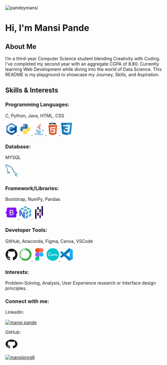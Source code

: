 <p align="left"> <img src="https://komarev.com/ghpvc/?username=pandeymansi&label=Profile%20views&color=0e75b6&style=flat" alt="pandeymansi" /> </p>

<h1 align="left">Hi, I'm Mansi Pande</h1>
<h2 align="left">About Me</h2>
<p>I’m a third-year Computer Science student blending Creativity with Coding. I've completed my second year with an aggregate CGPA of 8.80. Currently learning Web Development while diving into the world of Data Science. This README is my playground to showcase my Journey, Skills, and Aspiration.</p>

<!-- <img align="right" alt="coding" width="400" src="https://user-images.githubusercontent.com/55389276/140866485-8fb1c876-9a8f-4d6a-98dc-08c4981eaf70.gif"> -->

<h2 align="">Skills & Interests</h2>
<div align=""> <h3>Programming Languages: </h3><p>C, Python, Java, HTML, CSS</p><p align="left"> <a href="https://www.cprogramming.com/" target="_blank" rel="noreferrer"> <img src="https://raw.githubusercontent.com/devicons/devicon/master/icons/c/c-original.svg" alt="c" width="40" height="40"/> </a> <a href="https://www.python.org" target="_blank" rel="noreferrer"> <img src="https://raw.githubusercontent.com/devicons/devicon/master/icons/python/python-original.svg" alt="python" width="40" height="40"/> </a> <a href=""> <img src="https://github.com/devicons/devicon/blob/master/icons/java/java-original.svg" alt="java" width="40" height="40"/> </a> <a href="https://www.w3.org/html/" target="_blank" rel="noreferrer"> <img src="https://raw.githubusercontent.com/devicons/devicon/master/icons/html5/html5-original-wordmark.svg" alt="html5" width="40" height="40"/> </a> <a href=""> <img src="https://github.com/devicons/devicon/blob/master/icons/css3/css3-original.svg" alt="html5" width="40" height="40"/> </a>

<h3>Database:</h3><p>MYSQL</p><a><img src="https://github.com/devicons/devicon/blob/master/icons/mysql/mysql-original.svg"  alt="mysql" width="40" height="40"/></a>


<h3>Framework/Libraries:</h3><p>Bootstrap, NumPy, Pandas</p> <a href=""> <img src="https://github.com/devicons/devicon/blob/master/icons/bootstrap/bootstrap-original.svg" alt="bootstrap" width="40" height="40"> </a> <a href=""> <img src="https://github.com/devicons/devicon/blob/master/icons/numpy/numpy-original.svg" alt="numpy" width="40" height="40"/> </a> <a href=""> <img src="https://github.com/devicons/devicon/blob/master/icons/pandas/pandas-original.svg" alt="pandas" width="40" height="40"/> </a><br>


<h3>Developer Tools:</h3><p>GitHub, Anaconda, Figma, Canva, VSCode</p> <a><img src="https://github.com/devicons/devicon/blob/master/icons/github/github-original.svg" alt="github" width="40" height="40"/></a>
<a href=""> <img src="https://github.com/devicons/devicon/blob/master/icons/anaconda/anaconda-original.svg" alt="anaconda" width="40" height="40"/> </a>
<a><img src="https://github.com/devicons/devicon/blob/master/icons/figma/figma-original.svg" alt="figma" width="40" height="40"/></a>
<a href=""> <img src="https://github.com/devicons/devicon/blob/master/icons/canva/canva-original.svg" alt="canva" width="40" height="40"/> </a>  <a href=""> <img src="https://github.com/devicons/devicon/blob/master/icons/vscode/vscode-original.svg" alt="vscode" width="40" height="40"/> </a> </p>

<h3>Interests: </h3> <p>Problem-Solving, Analysis, User Experience research or Interface design principles. </p>

<h3 align="left">Connect with me:</h3>
<p align="left">
<p>LinkedIn: </p><a href="https://www.linkedin.com/in/mansi-pande-483736253" target="blank"><img align="center" src="https://raw.githubusercontent.com/rahuldkjain/github-profile-readme-generator/master/src/images/icons/Social/linked-in-alt.svg" alt="mansi pande" height="30" width="40" ></a>
<p>GitHub: </p><a href="https://github.com/pandeymansi" target="blank"><img src="https://github.com/devicons/devicon/blob/master/icons/github/github-original.svg" alt="pandeymansi" height="30" width="40" ></a>

<a href="https://www.leetcode.com/mansiprog6" target="blank"><img align="center" src="https://raw.githubusercontent.com/rahuldkjain/github-profile-readme-generator/master/src/images/icons/Social/leet-code.svg" alt="mansiprog6" height="30" width="40" /></a>
</p>




